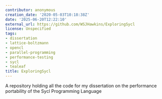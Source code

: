 ```yaml
---
contributor: anonymous
creation_date: '2020-05-03T10:18:38Z'
date: '2025-06-20T12:22:10'
external_url: https://github.com/WSJHawkins/ExploringSycl
license: Unspecified
tags:
- dissertation
- lattice-boltzmann
- opencl
- parallel-programming
- performance-testing
- sycl
- tealeaf
title: ExploringSycl
---
```


A repository holding all the code for my dissertation on the performance portability of the Sycl
Programming Language
